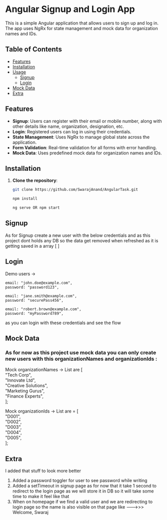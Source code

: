 # Angular Signup and Login App

This is a simple Angular application that allows users to sign up and log in. The app uses NgRx for state management and mock data for organization names and IDs.

## Table of Contents

- [Features](#features)
- [Installation](#installation)
- [Usage](#usage)
  - [Signup](#signup)
  - [Login](#login)
- [Mock Data](#mock-data)
- [Extra](#extra)

## Features

- **Signup**: Users can register with their email or mobile number, along with other details like name, organization, designation, etc.
- **Login**: Registered users can log in using their credentials.
- **State Management**: Uses NgRx to manage global state across the application.
- **Form Validation**: Real-time validation for all forms with error handling.
- **Mock Data**: Uses predefined mock data for organization names and IDs.

## Installation

1. **Clone the repository**:

   ```bash
   git clone https://github.com/SwarajAnand/AngularTask.git

   npm install

   ng serve OR npm start

## Signup

As for Signup create a new user with the below credentials and as this project dont holds any DB so the data get removed when refreshed as it is getting saved in a array [ ]

## Login

Demo users ->

    email: "john.doe@example.com",
    password: "password123",

    email: "jane.smith@example.com",
    password: "securePass456",

    email: "robert.brown@example.com",
    password: "myPassword789",

as you can login with these credentials and see the flow

## Mock Data

### As for now as this project use mock data you can only create new users with this organizationNames and organizationIds :

Mock organizationNames -> List are [  
  "Tech Corp",  
  "Innovate Ltd",  
  "Creative Solutions",  
  "Marketing Gurus",  
  "Finance Experts",  
];

Mock organizationIds -> List are = [  
  "D001",  
  "D002",  
  "D003",  
  "D004",  
  "D005",  
];

## Extra

I added that stuff to look more better

1. Added a password toggler for user to see password while writing
2. Added a setTimeout in signup page as for now that it take 1 second to redirect to the login page as we will store it in DB so it will take some time to make it feel like that 
3. When on homepage if we find a valid user and we are redirecting to login page so the name is also visible on that page like
--->>> Welcome, Swaraj 
